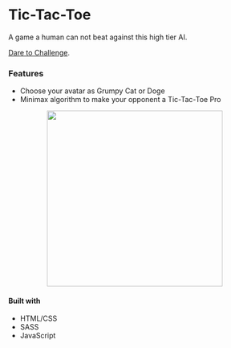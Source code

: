 # Tic-Tac-Toe

A game a human can not beat against this high tier AI.

[Dare to Challenge](https://thisiswhale.github.io/Tic-Tac-Toe/).
### Features
  - Choose your avatar as Grumpy Cat or Doge
  - Minimax algorithm to make your opponent a Tic-Tac-Toe Pro

<p align="center"><img width="350" height="350" src="https://user-images.githubusercontent.com/16066443/36402185-64a66568-1591-11e8-9f20-92698b3f88b2.gif"></p>


#### Built with
  - HTML/CSS
  - SASS
  - JavaScript
